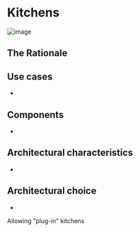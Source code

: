 # Kitchens

![image](../Images/) 

## The Rationale



## Use cases

* 

## Components

* 

## Architectural characteristics

* 

## Architectural choice

* 

Allowing "plug-in" kitchens